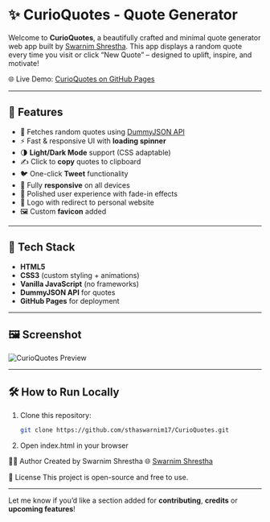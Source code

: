 # ✨ CurioQuotes - Quote Generator

Welcome to **CurioQuotes**, a beautifully crafted and minimal quote generator web app built by [Swarnim Shrestha](https://swarnimstha.com.np). This app displays a random quote every time you visit or click “New Quote” – designed to uplift, inspire, and motivate!

🌐 Live Demo: [CurioQuotes on GitHub Pages](https://sthaswarnim17.github.io/CurioQuotes/)

---

## 📌 Features

- 🎯 Fetches random quotes using [DummyJSON API](https://dummyjson.com/quotes/random)
- ⚡ Fast & responsive UI with **loading spinner**
- 🌗 **Light/Dark Mode** support (CSS adaptable)
- ✍️ Click to **copy** quotes to clipboard
- 🐦 One-click **Tweet** functionality
- 📱 Fully **responsive** on all devices
- 🧠 Polished user experience with fade-in effects
- 🔗 Logo with redirect to personal website
- 🖼️ Custom **favicon** added

---

## 🚀 Tech Stack

- **HTML5**  
- **CSS3** (custom styling + animations)  
- **Vanilla JavaScript** (no frameworks)
- **DummyJSON API** for quotes
- **GitHub Pages** for deployment

---

## 🖼️ Screenshot

![CurioQuotes Preview](https://i.postimg.cc/CKxX60fC/Capture.png)

---

## 🛠️ How to Run Locally

1. Clone this repository:
   ```bash
   git clone https://github.com/sthaswarnim17/CurioQuotes.git
2. Open index.html in your browser

🙋‍♂️ Author
Created by Swarnim Shrestha
🌐 [Swarnim Shrestha](https://swarnimstha.com.np)

📄 License
This project is open-source and free to use.

---

Let me know if you’d like a section added for **contributing**, **credits** or **upcoming features**!
